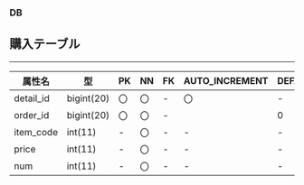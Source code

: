 ### DB
## 購入テーブル
*****
|    属性名   |     型    |   PK   |  NN  | FK |AUTO_INCREMENT|DEFAULT|
|-------------|-----------|--------|------|----|-------------|--------|
|  detail_id  | bigint(20)|   〇   |  〇  | -  |      〇     |    -   |
|  order_id   | bigint(20)|   〇   |  〇  | -  |             |    0   |
|  item_code  |   int(11) |   -    |  〇  | -  |      -      |    -   |
|    price    |   int(11) |   -    |  〇  | -  |      -      |    -   |
|     num     |   int(11) |   -    |  〇  | -  |      -      |    -   |
